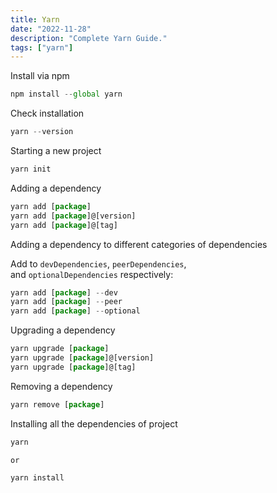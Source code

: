 ```yaml
---
title: Yarn
date: "2022-11-28"
description: "Complete Yarn Guide."
tags: ["yarn"]
---
```


Install via npm

```jsx
npm install --global yarn
```

Check installation

```jsx
yarn --version
```

Starting a new project

```jsx
yarn init
```

Adding a dependency

```jsx
yarn add [package]
yarn add [package]@[version]
yarn add [package]@[tag]
```

Adding a dependency to different categories of dependencies

Add to `devDependencies`, `peerDependencies`, and `optionalDependencies` respectively:

```jsx
yarn add [package] --dev
yarn add [package] --peer
yarn add [package] --optional
```

Upgrading a dependency

```jsx
yarn upgrade [package]
yarn upgrade [package]@[version]
yarn upgrade [package]@[tag]
```

Removing a dependency

```jsx
yarn remove [package]
```

Installing all the dependencies of project

```jsx
yarn

or

yarn install
```
